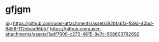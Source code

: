 # gfjgm
gju
https://github.com/user-attachments/assets/82bfa6fa-fb9d-40bd-8456-112ebea98b57
https://github.com/user-attachments/assets/1adf7609-c273-4615-8e7c-508600782692
